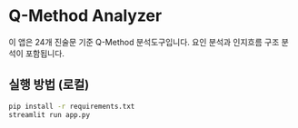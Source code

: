 # Q-Method Analyzer

이 앱은 24개 진술문 기준 Q-Method 분석도구입니다. 
요인 분석과 인지흐름 구조 분석이 포함됩니다.

## 실행 방법 (로컬)
```bash
pip install -r requirements.txt
streamlit run app.py

